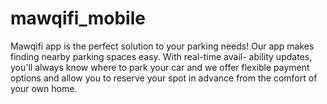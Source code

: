 # mawqifi_mobile
Mawqifi app is the perfect solution to your parking needs! Our app makes finding nearby parking spaces easy. With real-time avail- ability updates, you'll always know where to park your car and we offer flexible payment options and allow you to reserve your spot in advance from the comfort of your own home.
